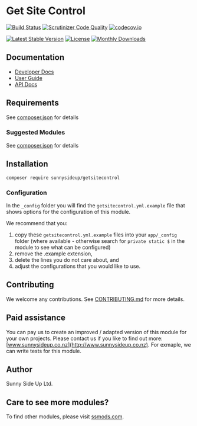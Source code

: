 # Get Site Control
[![Build Status](https://travis-ci.org/sunnysideup/silverstripe-getsitecontrol.svg?branch=master)](https://travis-ci.org/sunnysideup/silverstripe-getsitecontrol)
[![Scrutinizer Code Quality](https://scrutinizer-ci.com/g/sunnysideup/silverstripe-getsitecontrol/badges/quality-score.png?b=master)](https://scrutinizer-ci.com/g/sunnysideup/silverstripe-getsitecontrol/?branch=master)
[![codecov.io](https://codecov.io/github/sunnysideup/silverstripe-getsitecontrol/coverage.svg?branch=master)](https://codecov.io/github/sunnysideup/silverstripe-getsitecontrol?branch=master)

[![Latest Stable Version](https://poser.pugx.org/sunnysideup/getsitecontrol/version)](https://packagist.org/packages/sunnysideup/getsitecontrol)
[![License](https://poser.pugx.org/sunnysideup/getsitecontrol/license)](https://packagist.org/packages/sunnysideup/getsitecontrol)
[![Monthly Downloads](https://poser.pugx.org/sunnysideup/getsitecontrol/d/monthly)](https://packagist.org/packages/sunnysideup/getsitecontrol)


## Documentation



 * [Developer Docs](docs/en/INDEX.md)
 * [User Guide](docs/en/userguide.md)
 * [API Docs](http://docs.ssmods.com/sunnysideup/getsitecontrol/classes.xhtml)


## Requirements



See [composer.json](composer.json) for details


### Suggested Modules



See [composer.json](composer.json) for details


## Installation


```
composer require sunnysideup/getsitecontrol
```

### Configuration



In the `_config` folder you will find the `getsitecontrol.yml.example`
file that shows options for the configuration of this module.

We recommend that you:

  1. copy these `getsitecontrol.yml.example` files into your
`app/_config` folder (where available - otherwise search for `private static $` in the module to see what can be configured)
  2. remove the .example extension,
  3. delete the lines you do not care about, and
  4. adjust the configurations that you would like to use.


## Contributing



We welcome any contributions. See [CONTRIBUTING.md](CONTRIBUTING.md) for more details.

## Paid assistance



You can pay us to create an improved / adapted version of this module for your own projects.  Please contact us if you like to find out more: [www.sunnysideup.co.nz](http://www.sunnysideup.co.nz).  For exmaple, we can write tests for this module.  

## Author



Sunny Side Up Ltd.


## Care to see more modules?

To find other modules, please visit [ssmods.com](http://ssmods.com/).

